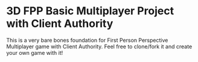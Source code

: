 # 3D FPP Basic Multiplayer Project with Client Authority
This is a very bare bones foundation for First Person Perspective Multiplayer game with Client Authority. Feel free to clone/fork it and create your own game with it!

